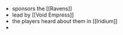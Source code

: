 * sponsors the [[Ravens]]
* lead by [[Void Empress]]
* the players heard about them in [[Iridium]]
* 
